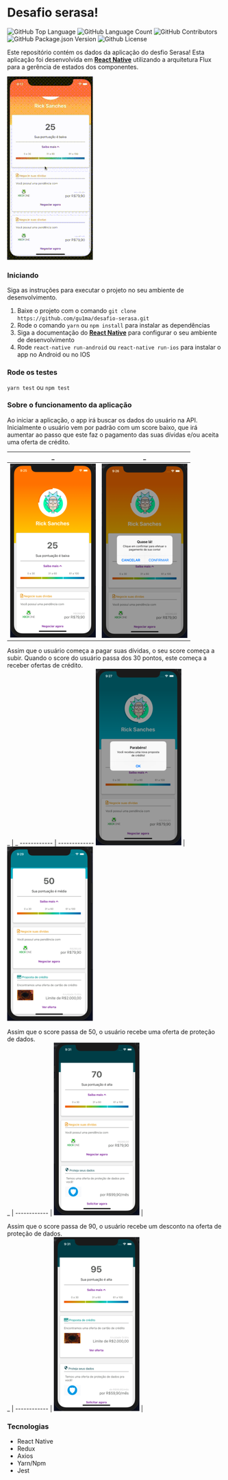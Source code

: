# Desafio serasa!
<p align="left">
  <img alt="GitHub Top Language" src="https://img.shields.io/github/languages/top/gu1ma/desafio-serasa" />
  <img alt="GitHub Language Count" src="https://img.shields.io/github/languages/count/gu1ma/desafio-serasa" />
  <img alt="GitHub Contributors" src="https://img.shields.io/github/contributors/gu1ma/desafio-serasa" />
  <img alt="GitHub Package.json Version" src="https://img.shields.io/github/package-json/v/gu1ma/desafio-serasa" />
  <img alt="Github License" src="https://img.shields.io/github/license/gu1ma/desafio-serasa" />
</p>

Este repositório contém os dados da aplicação do desfio Serasa! Esta aplicação foi desenvolvida em [__React Native__](https://reactnative.dev/)
utilizando a arquitetura Flux para a gerência de estados dos componentes.

![serasagif](https://github.com/gu1ma/desafio-serasa/blob/master/app-imgs-examples/serasa.gif)

### Iniciando
Siga as instruções para executar o projeto no seu ambiente de desenvolvimento.

1. Baixe o projeto com o comando `git clone https://github.com/gu1ma/desafio-serasa.git`
2. Rode o comando `yarn` ou `npm install` para instalar as dependências
3. Siga a documentação do [__React Native__](https://facebook.github.io/react-native/docs/running-on-device) para configurar o seu ambiente de desenvolvimento
4. Rode `react-native run-android` ou `react-native run-ios` para instalar o app no Android ou no IOS

### Rode os testes
`yarn test` ou `npm test`

### Sobre o funcionamento da aplicação
Ao iniciar a aplicação, o app irá buscar os dados do usuário na API. Inicialmente o usuário vem por padrão com um score baixo, que irá aumentar ao passo que este faz o pagamento das suas dívidas e/ou aceita uma oferta de crédito.<br>

_ | _
------------ | -------------
![img1](https://github.com/gu1ma/desafio-serasa/blob/master/app-imgs-examples/serasa-estado1.1.png) | ![img2](https://github.com/gu1ma/desafio-serasa/blob/master/app-imgs-examples/serasa-estado1.2.png)


Assim que o usuário começa a pagar suas dívidas, o seu score começa a subir. Quando o score do usuário passa dos 30 pontos, este começa a receber ofertas de crédito. <br>
_ | _
------------ | -------------
![img3](https://github.com/gu1ma/desafio-serasa/blob/master/app-imgs-examples/serasa-estado2.1.png) | ![img4](https://github.com/gu1ma/desafio-serasa/blob/master/app-imgs-examples/serasa-estado2.2.png)

Assim que o score passa de 50, o usuário recebe uma oferta de proteção de dados.<br>
_ |
------------ |
![img5](https://github.com/gu1ma/desafio-serasa/blob/master/app-imgs-examples/serasa-estado4.png) |

Assim que o score passa de 90, o usuário recebe um desconto na oferta de proteção de dados. <br>
_ |
------------ |
![img6](https://github.com/gu1ma/desafio-serasa/blob/master/app-imgs-examples/serasa-estado-5.png) |

### Tecnologias
- React Native
- Redux
- Axios
- Yarn/Npm
- Jest


